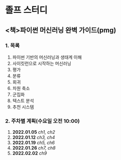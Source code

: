 졸프 스터디
===============================
<책>파이썬 머신러닝 완벽 가이드(pmg)
--------------------------
### 1. 목록
1. 파이썬 기반의 머신러닝과 생태계 이해
2. 사이킷런으로 시작하는 머신러닝
3. 평가
4. 분류
5. 회귀  
6. 차원 축소
7. 군집화  
8. 텍스트 분석
9. 추천 시스템

### 2. 주차별 계획(수요일 오전 10:00)
1. **2022.01.05** *ch1, ch2*
2. **2022.01.12** *ch3, ch4*
3. **2022.01.19** *ch5, ch6*
4. **2022.01.26** *ch7, ch8*
5. **2022.02.02** *ch9*
